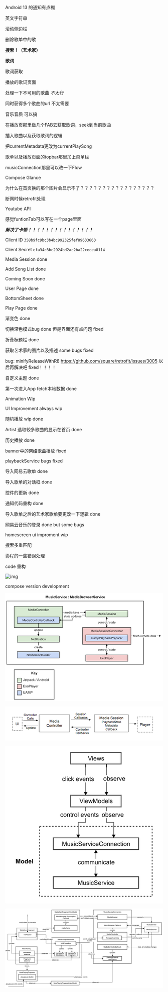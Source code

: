 Android 13 的通知有点糊

英文字符串

滚动侧边栏

删除歌单中的歌





**搜索！（艺术家）**

**歌词**

歌词获取



播放的歌词页面

处理一下不可用的歌曲	*不太行*

同时获得多个歌曲的url	不太需要	

音乐音质	可以搞



在播放页那里做几个FAB去获取歌词，seek到当前歌曲

插入歌曲以及获取歌词的逻辑

把currentMetadata更改为currentPlaySong

歌单以及播放页面的topbar那里加上菜单栏





musicConnection那里可以改一下Flow

Compose Glance			

为什么在首页换的那个图片会显示不了？？？？？？？？？？？？？？？？？



断网时候retrofit处理

Youtube API



[UI]: https://dribbble.com/shots/16033507-Streamy-Podcast-App-Concept



感觉funtionTab可以写在一个page里面



***解决了卡顿！！！！！！！！！！！！！！！***



Client ID `358b9fc9bc3b4bc992325fef89633663`

Client Secret `efa34c3bc2924bd2ac2ba22cecea8114`

Media Session	done

Add Song List		done

Coming Soon		done

User Page			done

BottomSheet done

Play Page	done

渐变色	done

切换深色模式bug		done  但是界面还有点问题	 fixed

折叠标题栏 		done

获取艺术家的图片以及描述 some bugs  fixed

bug: minifyReleaseWithR8  https://github.com/square/retrofit/issues/3005		以后再解决吧 fixed！！！！

自定义主题 done

第一次进入App fetch本地数据  done

Animation			Wip

UI Improvement   always wip

随机播放	wip	done

Artist	  	选取较多歌曲的显示在首页 	done

历史播放	done

banner中的网络歌曲播放	fixed

playbackService bugs  fixed

导入网易云歌单 			done

导入歌单的对话框			done

控件的更新	done

通知代码重构	done

导入歌单之后的艺术家歌单要更改一下逻辑	done

网易云音乐的登录 done  but some bugs

homescreen ui improment wip

搜索多重匹配

协程的一些错误处理

code 重构



![img](https://assets.uigarage.net/content/uploads/2020/06/search_ios_wetv_uigarage.jpg.jpg)

compose version development











![Detailed view of MusicService](https://github.com/android/uamp/raw/main/docs/images/4-MusicService.png)

![Diagram showing how MediaController and MediaSession communicate](https://github.com/android/uamp/raw/main/docs/images/5-MediaController.png)

![Class diagram showing UAMP's Model-View-ViewModel architecture](https://github.com/android/uamp/raw/main/docs/images/9-mvvm.png)

![Diagram showing important interactions between UI classes](https://github.com/android/uamp/raw/main/docs/images/12-ui-class-diagram.png)